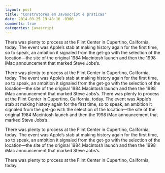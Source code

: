 ```yaml
---
layout: post
title: "Construtores em Javascript e praticas"
date: 2014-09-25 19:48:10 -0300
comments: true
categories: javascript
---
```


There was plenty to process at the Flint Center in Cupertino, California, today. The event was Apple’s stab at making history again for the first time, so to speak, an ambition it signaled from the get-go with the selection of the location—the site of the original 1984 Macintosh launch and then the 1998 iMac announcement that marked Steve Jobs’s.

<!-- more -->

There was plenty to process at the Flint Center in Cupertino, California, today. The event was Apple’s stab at making history again for the first time, so to speak, an ambition it signaled from the get-go with the selection of the location—the site of the original 1984 Macintosh launch and then the 1998 iMac announcement that marked Steve Jobs’s. There was plenty to process at the Flint Center in Cupertino, California, today. The event was Apple’s stab at making history again for the first time, so to speak, an ambition it signaled from the get-go with the selection of the location—the site of the original 1984 Macintosh launch and then the 1998 iMac announcement that marked Steve Jobs’s.

There was plenty to process at the Flint Center in Cupertino, California, today. The event was Apple’s stab at making history again for the first time, so to speak, an ambition it signaled from the get-go with the selection of the location—the site of the original 1984 Macintosh launch and then the 1998 iMac announcement that marked Steve Jobs’s.

There was plenty to process at the Flint Center in Cupertino, California, today.

